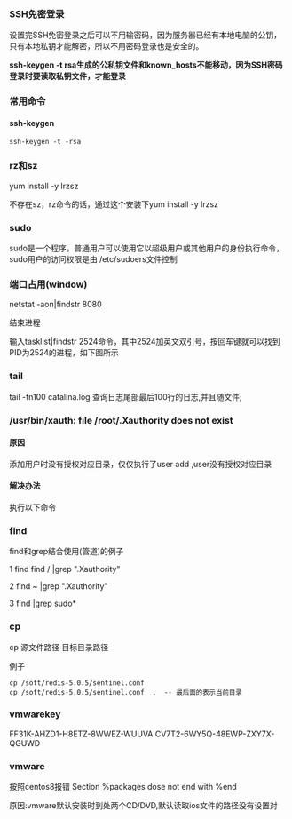 ### SSH免密登录

设置完SSH免密登录之后可以不用输密码，因为服务器已经有本地电脑的公钥，只有本地私钥才能解密，所以不用密码登录也是安全的。

**ssh-keygen -t rsa生成的公私钥文件和known_hosts不能移动，因为SSH密码登录时要读取私钥文件，才能登录**

### 常用命令

#### ssh-keygen

~~~shell
ssh-keygen -t -rsa
~~~

### rz和sz

yum install -y lrzsz

不存在sz，rz命令的话，通过这个安装下yum install -y lrzsz



### sudo

sudo是一个程序，普通用户可以使用它以超级用户或其他用户的身份执行命令，sudo用户的访问权限是由 /etc/sudoers文件控制

###  端口占用(window)

netstat -aon|findstr 8080

结束进程

输入tasklist|findstr 2524命令，其中2524加英文双引号，按回车键就可以找到PID为2524的进程，如下图所示

### tail

tail  -fn100  catalina.log   查询日志尾部最后100行的日志,并且随文件;

### /usr/bin/xauth:  file /root/.Xauthority does not exist

#### 原因

添加用户时没有授权对应目录，仅仅执行了user add ,user没有授权对应目录

#### 解决办法

执行以下命令

### find

find和grep结合使用(管道)的例子

1 find find / |grep ".Xauthority"

2 find ~ |grep ".Xauthority"

3 find |grep sudo*

### cp

cp  源文件路径  目标目录路径

例子

~~~shell
cp /soft/redis-5.0.5/sentinel.conf
cp /soft/redis-5.0.5/sentinel.conf  .  -- 最后面的表示当前目录
~~~

### vmwarekey

FF31K-AHZD1-H8ETZ-8WWEZ-WUUVA
CV7T2-6WY5Q-48EWP-ZXY7X-QGUWD

### vmware

按照centos8报错 Section %packages dose not end with %end 

原因:vmware默认安装时到处两个CD/DVD,默认读取ios文件的路径没有设置对